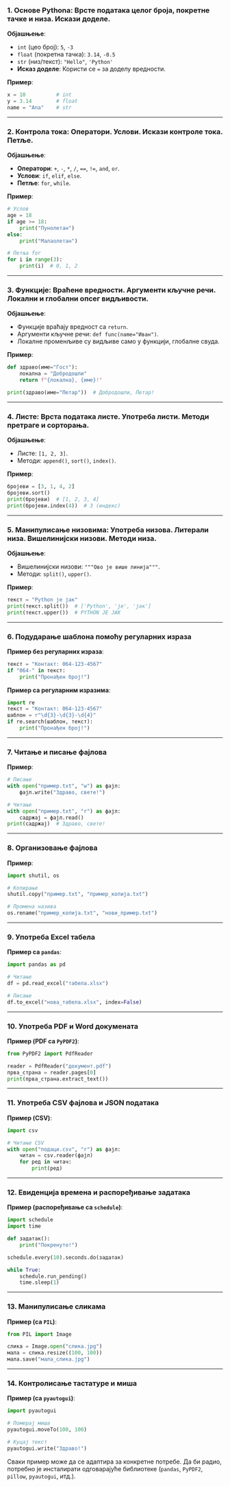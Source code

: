 ### 1. **Основе Pythona: Врсте података целог броја, покретне тачке и низа. Искази доделе.**

**Објашњење**:

- `int` (цео број): `5`, `-3`
- `float` (покретна тачка): `3.14`, `-0.5`
- `str` (низ/текст): `"Hello"`, `'Python'`
- **Исказ доделе**: Користи се `=` за доделу вредности.

**Пример**:

```python
x = 10          # int
y = 3.14        # float
name = "Ana"    # str
```

---

### 2. **Контрола тока: Оператори. Услови. Искази контроле тока. Петље.**

**Објашњење**:

- **Оператори**: `+`, `-`, `*`, `/`, `==`, `!=`, `and`, `or`.
- **Услови**: `if`, `elif`, `else`.
- **Петље**: `for`, `while`.

**Пример**:

```python
# Услов
age = 18
if age >= 18:
    print("Пунолетан")
else:
    print("Малаолетан")

# Петља for
for i in range(3):
    print(i)  # 0, 1, 2
```

---

### 3. **Функције: Враћене вредности. Аргументи кључне речи. Локални и глобални опсег видљивости.**

**Објашњење**:

- Функције враћају вредност са `return`.
- Аргументи кључне речи: `def func(name="Иван")`.
- Локалне променљиве су видљиве само у функцији, глобалне свуда.

**Пример**:

```python
def здраво(име="Гост"):
    локална = "Добродошли"
    return f"{локална}, {име}!"

print(здраво(име="Петар"))  # Добродошли, Петар!
```

---

### 4. **Листе: Врста података листе. Употреба листи. Методи претраге и сорторања.**

**Објашњење**:

- Листе: `[1, 2, 3]`.
- Методи: `append()`, `sort()`, `index()`.

**Пример**:

```python
бројеви = [3, 1, 4, 2]
бројеви.sort()
print(бројеви)  # [1, 2, 3, 4]
print(бројеви.index(4))  # 3 (индекс)
```

---

### 5. **Манипулисање низовима: Употреба низова. Литерали низа. Вишелинијски низови. Методи низа.**

**Објашњење**:

- Вишелинијски низови: `"""Ово је више линија"""`.
- Методи: `split()`, `upper()`.

**Пример**:

```python
текст = "Python је јак"
print(текст.split())  # ['Python', 'је', 'јак']
print(текст.upper())  # PYTHON ЈЕ ЈАК
```

---

### 6. **Подударање шаблона помоћу регуларних израза**

**Пример без регуларних израза**:

```python
текст = "Контакт: 064-123-4567"
if "064-" in текст:
    print("Пронађен број!")
```

**Пример са регуларним изразима**:

```python
import re
текст = "Контакт: 064-123-4567"
шаблон = r"\d{3}-\d{3}-\d{4}"
if re.search(шаблон, текст):
    print("Пронађен број!")
```

---

### 7. **Читање и писање фајлова**

**Пример**:

```python
# Писање
with open("пример.txt", "w") as фајл:
    фајл.write("Здраво, свете!")

# Читање
with open("пример.txt", "r") as фајл:
    садржај = фајл.read()
print(садржај)  # Здраво, свете!
```

---

### 8. **Организовање фајлова**

**Пример**:

```python
import shutil, os

# Копирање
shutil.copy("пример.txt", "пример_копија.txt")

# Промена назива
os.rename("пример_копија.txt", "нови_пример.txt")
```

---

### 9. **Употреба Excel табела**

**Пример са `pandas`**:

```python
import pandas as pd

# Читање
df = pd.read_excel("табела.xlsx")

# Писање
df.to_excel("нова_табела.xlsx", index=False)
```

---

### 10. **Употреба PDF и Word докумената**

**Пример (PDF са `PyPDF2`)**:

```python
from PyPDF2 import PdfReader

reader = PdfReader("документ.pdf")
прва_страна = reader.pages[0]
print(прва_страна.extract_text())
```

---

### 11. **Употреба CSV фајлова и JSON података**

**Пример (CSV)**:

```python
import csv

# Читање CSV
with open("подаци.csv", "r") as фајл:
    читач = csv.reader(фајл)
    for ред in читач:
        print(ред)
```

---

### 12. **Евиденција времена и распоређивање задатака**

**Пример (распоређивање са `schedule`)**:

```python
import schedule
import time

def задатак():
    print("Покренуто!")

schedule.every(10).seconds.do(задатак)

while True:
    schedule.run_pending()
    time.sleep(1)
```

---

### 13. **Манипулисање сликама**

**Пример (са `PIL`)**:

```python
from PIL import Image

слика = Image.open("слика.jpg")
мала = слика.resize((100, 100))
мала.save("мала_слика.jpg")
```

---

### 14. **Контролисање тастатуре и миша**

**Пример (са `pyautogui`)**:

```python
import pyautogui

# Померај миша
pyautogui.moveTo(100, 100)

# Куцај текст
pyautogui.write("Здраво!")
```

Сваки пример може да се адаптира за конкретне потребе. Да би радио, потребно је инсталирати одговарајуће библиотеке (`pandas`, `PyPDF2`, `pillow`, `pyautogui`, итд.).
